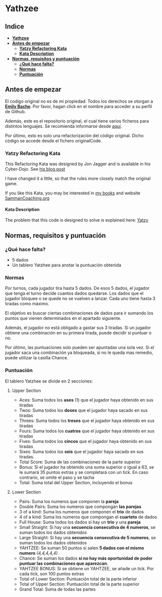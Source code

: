 # Yathzee

## **Indice**

- [**Yathzee**](#yathzee)
- [**Antes de empezar**](#antes-de-empezar)
  - [**Yatzy Refactoring Kata**](#yatzy-refactoring-kata)
  - [**Kata Description**](#kata-description)
- [**Normas, requisitos y puntuación**](#normas-requisitos-y-puntuación)
  - [**¿Qué hace falta?**](#¿qué-hace-falta)
  - [**Normas**](#normas)
  - [**Puntuación**](#puntuación)

## Antes de empezar

El codigo original no es de mi propiedad. Todos los derechos se otorgan a [**Emily Bache**](https://github.com/emilybache). Por favor, hagan click en el nombre para acceder a su perfil de Github.

Además, este es el repositorio original, el cual tiene varios ficheros para distintos lenguajes. Se recomienda informarse desde [aquí](https://github.com/emilybache/Yatzy-Refactoring-Kata).

Por último, esto es solo una refactorización del código original. Dicho código se accede desde el fichero originalCode.

### Yatzy Refactoring Kata

This Refactoring Kata was designed by Jon Jagger and is available in his Cyber-Dojo. See [his blog post](http://jonjagger.blogspot.co.uk/2012/05/yahtzee-cyber-dojo-refactoring-in-java.html)

I have changed it a little, so that the rules more closely match the original game.

If you like this Kata, you may be interested in [my books](https://leanpub.com/u/emilybache) and website [SammanCoaching.org](https://sammancoaching.org)

#### Kata Description

The problem that this code is designed to solve is explained here: [Yatzy](https://sammancoaching.org/kata_descriptions/yatzy.html)

## **Normas, requisitos y puntuación**

### ¿Qué hace falta?

- 5 dados
- Un tablero Yatzhee para anotar la puntuación obtenida

### Normas

Por turnos, cada jugador tira hasta 5 dados. De esos 5 dados, el jugador que tenga el turno decide cuantos dados quedarse. Los dados que el jugador bloquee o se quede no se vuelven a lanzar. Cada uno tiene hasta 3 tiradas como máximo.

El objetivo es buscar ciertas combinaciones de dados para ir sumando los puntos que vienen determinados en el apartado siguiente.

Además, el jugador no está obligado a gastar sus 3 tiradas. Si un jugador obtiene una combinación en su primera tirada, puede decidir si puntuar o no.

Por último, las puntuaciones solo pueden ser apuntadas una sola vez. Si el jugador saca una combinación ya bloqueada, si no le queda mas remedio, puede utilizar la casilla Chance.

### Puntuación

El tablero Yatzhee se divide en 2 secciones:

1. Upper Section

   - Aces: Suma todos los **ases** (1) que el jugador haya obtenido en sus tiradas
   - Twos: Suma todos los **doses** que el jugador haya sacado en sus tiradas
   - Threes: Suma todos los **treses** que el jugador haya obtenido en sus tiradas
   - Fours: Suma todos los **cuatros** que el jugador haya obtenido en sus tiradas
   - Fives: Suma todos los **cincos** que el jugador haya obtenido en sus tiradas
   - Sixes: Suma todos los **seis** que el jugador haya sacado en sus tiradas.
   - Total Score: Suma de las combinaciones de la parte superior
   - Bonus: Si el jugador ha obtenido una suma superior o igual a 63, se le sumará 35 puntos extras y se completará con un tick. En caso contrario, se omite el paso y se tacha
   - Total: Suma total del Upper Section, incluyendo el bonus

2. Lower Section
   - Pairs: Suma los numeros que componen la **pareja**
   - Double Pairs: Suma los numeros que compongan **las parejas**
   - 3 of a kind: Suma los numeros que componen el **trio** de dados
   - 4 of a kind: Suma los numeros que compongan el **cuarteto** de dados
   - Full House: Suma todos los dados si hay un **trio** y una **pareja**
   - Small Straight: Si hay una **secuencia consecutiva de 4 numeros**, se suman todos los dados obtenidos
   - Large Straight: Si hay una **secuencia consecutiva de 5 numeros**, se suman todos los dados obtenidos
   - YAHTZEE: Se suman 50 puntos si salen **5 dados con el mismo numero** _(4,4,4,4,4)_.
   - Chance: Se suman los dados **si no hay más oportunidad de poder puntuar las combinaciones que aparezcan**.
   - YAHTZEE BONUS: Si se obtiene un YAHTZEE, se añade un tick. Por cada tick, son 100 puntos extras
   - Total of Lower Section: Puntuación total de la parte inferior
   - Total of Upper Section: Puntuación total de la parte superior
   - Grand Total: Suma de todas las partes
